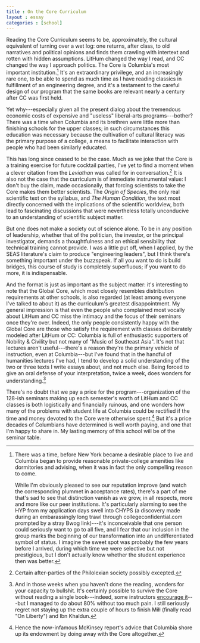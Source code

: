 ```yaml
---
title : On the Core Curriculum
layout : essay
categories : [school]
---
```


Reading the Core Curriculum seems to be, approximately, the cultural equivalent
of turning over a wet log: one returns, after class, to old narratives and
political opinions and finds them crawling with intertext and rotten with hidden
assumptions. LitHum changed the way I read, and CC changed the way I approach
politics. The Core is Columbia's most important institution.[^1] It's an
extraordinary privilege, and an increasingly rare one, to be able to spend as
much time as I have reading classics in fulfillment of an engineering degree,
and it's a testament to the careful design of our program that the same books
are relevant nearly a century after CC was first held.

Yet why---especially given all the present dialog about the tremendous economic
costs of expensive and "useless" liberal-arts programs---bother? There was a
time when Columbia and its brethren were little more than finishing schools for
the upper classes; in such circumstances this education was necessary because
the cultivation of cultural literacy was the primary purpose of a college, a
means to facilitate interaction with people who had been similarly educated.

This has long since ceased to be the case. Much as we joke that the Core is a
training exercise for future cocktail parties, I've yet to find a moment when a
clever citation from the _Leviathan_ was  called for in conversation.[^2] It is
also not the case that the curriculum is of immediate instrumental value: I
don't buy the claim, made occasionally, that forcing scientists to take the Core
makes them better scientists. The _Origin of Species_, the only real scientific
text on the syllabus, and _The Human Condition_, the text most directly
concerned with the implications of the scientific worldview, both lead to
fascinating discussions that were nevertheless totally unconducive to an
understanding of scientific subject matter.

But one does not make a society out of science alone. To be in any position of
leadership, whether that of the politician, the investor, or the principal
investigator, demands a thoughtfulness and an ethical sensibility that technical
training cannot provide. I was a little put off, when I applied, by the SEAS
literature's claim to produce "engineering leaders", but I think there's
something important under the buzzspeak. If all you want to do is build bridges,
this course of study is completely superfluous; if you want to do more, it is
indispensable.

And the format is just as important as the subject matter: it's interesting to
note that the Global Core, which most closely resembles distribution
requirements at other schools, is also regarded (at least among everyone I've
talked to about it) as the curriculum's greatest disappointment. My general
impression is that even the people who complained most vocally about LitHum and
CC miss the intimacy and the focus of their seminars once they're over. Indeed,
the only people consistently happy with the Global Core are those who satisfy
the requirement with classes deliberately modeled after LitHum or CC: Columbia
is full of enthusiastic supporters of Nobility & Civility but not many of "Music
of Southeast Asia". It's not that lectures aren't useful---there's a reason
they're the primary vehicle of instruction, even at Columbia---but I've found
that in the handful of humanities lectures I've had, I tend to develop a solid
understanding of the two or three texts I write essays about, and not much else.
Being forced to give an oral defense of your interpretation, twice a week, does
wonders for understanding.[^3]

There's no doubt that we pay a price for the program---organization of the
128-ish seminars making up each semester's worth of LitHum and CC classes is
both logistically and financially ruinous, and one wonders how many of the
problems with student life at Columbia could be rectified if the time and money
devoted to the Core were otherwise spent.[^4] But it's a price decades of
Columbians have determined is well worth paying, and one that I'm happy to share
in. My lasting memory of this school will be of the seminar table.

[^1]: There was a time, before New York became a desirable place to live and
Columbia began to provide reasonable private-college amenities like dormitories
and advising, when it was in fact the only compelling reason to come.

     While I'm obviously pleased to see our reputation improve (and watch the
corresponding plummet in acceptance rates), there's a part of me that's sad to
see that distinction vanish as we grow, in all respects, more and more like our
peer institutions. It's particularly alarming to see the HYP from my application
days swell into CHYPS (a discovery made during an embarassingly long trawl
through collegeconfidential.com prompted by a stray Bwog link)---it's
inconceivable that one person could seriously want to go to all five, and I fear
that our inclusion in the group marks the beginning of our transformation into
an undifferentiated symbol of status. I imagine the sweet spot was probably the
few years before I arrived, during which time we were selective but not
prestigious, but I don't actually know whether the student experience then was
better.

[^2]: Certain after-parties of the Philolexian society possibly excepted.

[^3]: And in those weeks when you haven't done the reading, wonders for your
capacity to bullshit. It's certainly possible to survive the Core without
reading a single book---indeed, some instructors [encourage
it](http://www.culpa.info/professors/84)---but I managed to do about 80%
without too much pain. I still seriously regret not staying up the extra couple
of hours to finish <del>Mill</del> (finally read "On Liberty") and Ibn Khaldun.

[^4]: Hence the now-infamous McKinsey report's advice that Columbia shore up its
endowment by doing away with the Core altogether.
